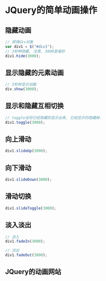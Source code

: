 # JQuery的简单动画操作

## 隐藏动画

```js
// 获得div对象
var div1 = $("#div1");
// 3秒种隐藏, 注意, 3000是毫秒
div1.hide(3000);
```

## 显示隐藏的元素动画

```js
// 3秒钟显示动画
div.show(3000);
```

## 显示和隐藏互相切换

```js
// toggle会将已经隐藏的显示出来, 已经显示的隐藏掉.
div1.toggle(3000);
```

## 向上滑动

```js
div1.slideUp(3000);
```

## 向下滑动

```js
div1.slideDown(3000);
```

## 滑动切换

```js
div1.slideToggle(3000);
```

## 淡入淡出

```js
// 淡入
div1.fadeIn(3000);

// 淡出
div1.fadeOut(3000);
```

## JQuery的动画网站



